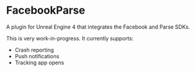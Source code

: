 # FacebookParse
A plugin for Unreal Engine 4 that integrates the Facebook and Parse SDKs.

This is very work-in-progress. It currently supports:

- Crash reporting
- Push notifications
- Tracking app opens
